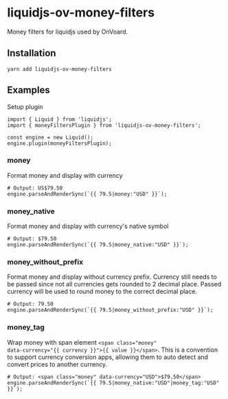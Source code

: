 # liquidjs-ov-money-filters
Money filters for liquidjs used by OnVoard.

## Installation
```shell
yarn add liquidjs-ov-money-filters
```

## Examples
Setup plugin

```shell
import { Liquid } from 'liquidjs';
import { moneyFiltersPlugin } from 'liquidjs-ov-money-filters';

const engine = new Liquid();
engine.plugin(moneyFiltersPlugin);
```

### money
Format money and display with currency
```shell
# Output: US$79.50
engine.parseAndRenderSync(`{{ 79.5|money:"USD" }}`);
```

### money_native
Format money and display with currency's native symbol
```shell
# Output: $79.50
engine.parseAndRenderSync(`{{ 79.5|money_native:"USD" }}`);
```

### money_without_prefix
Format money and display without currency prefix. Currency still needs to be passed since not all currencies gets rounded to 2 decimal place. Passed currency will be used to round money to the correct decimal place.
```shell
# Output: 79.50
engine.parseAndRenderSync(`{{ 79.5|money_without_prefix:"USD" }}`);
```

### money_tag
Wrap money with span element <code>&lt;span class=&quot;money&quot; data-currency=&quot;{{ currency }}&quot;&gt;{{ value }}&lt;/span&gt;</code>. This is a convention to support currency conversion apps, allowing them to auto detect and convert prices to another currency.
```shell
# Output: <span class="money" data-currency="USD">$79.50</span>
engine.parseAndRenderSync(`{{ 79.5|money_native:"USD"|money_tag:"USD" }}`);
```
